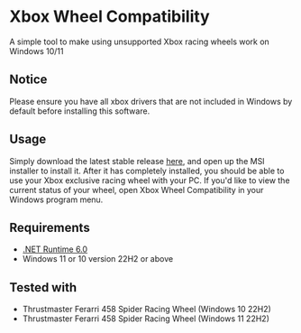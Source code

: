# Xbox Wheel Compatibility
A simple tool to make using unsupported Xbox racing wheels work on Windows 10/11

## Notice
Please ensure you have all xbox drivers that are not included in Windows by default before installing this software.

## Usage
Simply download the latest stable release [here](https://github.com/cmumme/XboxWheelCompatibility/releases), and open up the MSI installer to install it. After it has completely installed, you should be able to use your Xbox exclusive racing wheel with your PC. If you'd like to view the current status of your wheel, open Xbox Wheel Compatibility in your Windows program menu.

## Requirements
- [.NET Runtime 6.0](https://download.visualstudio.microsoft.com/download/pr/4c5e26cf-2512-4518-9480-aac8679b0d08/523f1967fd98b0cf4f9501855d1aa063/windowsdesktop-runtime-6.0.13-win-x64.exe)
- Windows 11 or 10 version 22H2 or above

## Tested with
- Thrustmaster Ferarri 458 Spider Racing Wheel (Windows 10 22H2)
- Thrustmaster Ferarri 458 Spider Racing Wheel (Windows 11 22H2)

